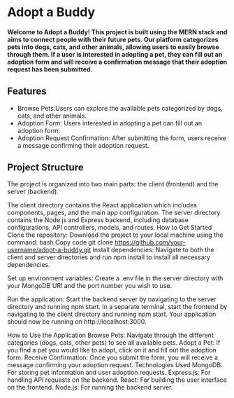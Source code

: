 # Adopt a Buddy
#### Welcome to Adopt a Buddy! This project is built using the MERN stack and aims to connect people with their future pets. Our platform categorizes pets into dogs, cats, and other animals, allowing users to easily browse through them. If a user is interested in adopting a pet, they can fill out an adoption form and will receive a confirmation message that their adoption request has been submitted.
## Features  
  - Browse Pets:Users can explore the available pets categorized by dogs, cats, and other animals.
  - Adoption Form: Users interested in adopting a pet can fill out an adoption form.
  - Adoption Request Confirmation: After submitting the form, users receive a message confirming their adoption request.  
## Project Structure
The project is organized into two main parts: the client (frontend) and the server (backend).

The client directory contains the React application which includes components, pages, and the main app configuration.
The server directory contains the Node.js and Express backend, including database configurations, API controllers, models, and routes.
How to Get Started
Clone the repository: Download the project to your local machine using the command:
bash
Copy code
git clone https://github.com/your-username/adopt-a-buddy.git
Install dependencies: Navigate to both the client and server directories and run npm install to install all necessary dependencies.

Set up environment variables: Create a .env file in the server directory with your MongoDB URI and the port number you wish to use.

Run the application: Start the backend server by navigating to the server directory and running npm start. In a separate terminal, start the frontend by navigating to the client directory and running npm start. Your application should now be running on http://localhost:3000.

How to Use the Application
Browse Pets: Navigate through the different categories (dogs, cats, other pets) to see all available pets.
Adopt a Pet: If you find a pet you would like to adopt, click on it and fill out the adoption form.
Receive Confirmation: Once you submit the form, you will receive a message confirming your adoption request.
Technologies Used
MongoDB: For storing pet information and user adoption requests.
Express.js: For handling API requests on the backend.
React: For building the user interface on the frontend.
Node.js: For running the backend server.

